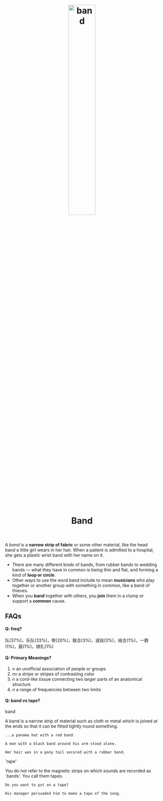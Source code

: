 
<h1 align="center">
<br>
	<a href="https://www.vocabulary.com/dictionary/band">
  <img src="https://i.imgur.com/59JVVLV.png" alt="band" width=42%">
  </a>
  <br><br>
Band
  <br><br>
</h1>



A *band* is a **narrow strip of fabric** or some other material, like the head band a little girl wears in her hair. When a patient is admitted to a hospital, she gets a plastic wrist band with her name on it.

* There are many different kinds of bands, from rubber bands to wedding bands — what they have in common is being thin and flat, and forming a kind of **loop or circle**. 
* Other ways to use the word band include to mean **musicians** who play together or another group with something in common, like a band of thieves. 
* When you **band** together with others, you **join** them in a clump or support a **common** cause.


## FAQs

#### Q: freq?

队(37%)，乐队(33%)，带(20%)，联合(3%)，波段(3%)，结合(1%)，一群(1%)，箍(1%)，绑扎(1%)

#### Q: Primary Meanings?

1. n an unofficial association of people or groups
1. nv	a stripe or stripes of contrasting color
1. n a cord-like tissue connecting two larger parts of an anatomical structure
1. n a range of frequencies between two limits

#### Q: band vs tape?

band

A band is a narrow strip of material such as cloth or metal which is joined at the ends so that it can be fitted tightly round something.

    ...a panama hat with a red band.

    A man with a black band around his arm stood alone.

    Her hair was in a pony tail secured with a rubber band.

`tape'

You do not refer to the magnetic strips on which sounds are recorded as `bands'. You call them tapes.

    Do you want to put on a tape?

    His manager persuaded him to make a tape of the song.

